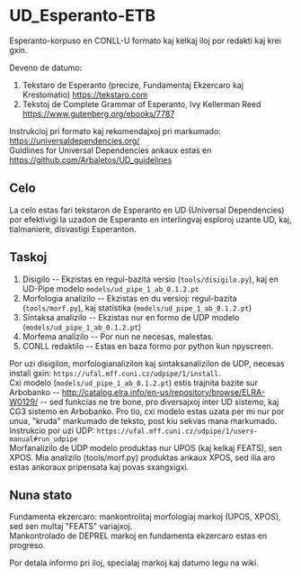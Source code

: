 # UD_Esperanto-ETB


Esperanto-korpuso en CONLL-U formato kaj kelkaj iloj por redakti kaj krei gxin.

Deveno de datumo:
1) Tekstaro de Esperanto (precize, Fundamentaj Ekzercaro kaj Krestomatio) https://tekstaro.com
2) Tekstoj de Complete Grammar of Esperanto, Ivy Kellerman Reed https://www.gutenberg.org/ebooks/7787

Instrukcioj pri formato kaj rekomendajxoj pri markumado: https://universaldependencies.org/  
Guidlines for Universal Dependencies ankaux estas en https://github.com/Arbaletos/UD_guidelines

## Celo
La celo estas fari tekstaron de Esperanto en UD (Universal Dependencies) por efektivigi la uzadon de Esperanto en interlingvaj esploroj uzante UD, kaj, tialmaniere, disvastigi Esperanton.  
  
## Taskoj 
1) Disigilo -- Ekzistas en regul-bazita versio (`tools/disigilo.py`), kaj en UD-Pipe modelo `models/ud_pipe_1_ab_0.1.2.pt` 
2) Morfologia analizilo -- Ekzistas en du versioj: regul-bazita (`tools/morf.py`), kaj statistika (`models/ud_pipe_1_ab_0.1.2.pt`)
3) Sintaksa analizilo -- Ekzistas nur en formo de UDP modelo (`models/ud_pipe_1_ab_0.1.2.pt`)
4) Morfema analizilo -- Por nun ne necesas, malestas.  
5) CONLL redaktilo -- Estas en baza formo por python kun npyscreen.  

Por uzi disigilon, morfologianalizilon kaj sintaksanalizilon de UDP, necesas instali gxin: `https://ufal.mff.cuni.cz/udpipe/1/install`.  
Cxi modelo (`models/ud_pipe_1_ab_0.1.2.pt`) estis trajnita bazite sur Arbobanko -- http://catalog.elra.info/en-us/repository/browse/ELRA-W0129/ -- sed funkcias ne tre bone, pro diversajxoj inter UD sistemo, kaj CG3 sistemo en Arbobanko. Pro tio, cxi modelo estas uzata per mi nur por unua, "kruda" markumado de teksto, post kiu sekvas mana markumado.  
Instrukcio por uzi UDP: `https://ufal.mff.cuni.cz/udpipe/1/users-manual#run_udpipe`  
Morfanalizilo de UDP modelo produktas nur UPOS (kaj kelkaj FEATS), sen XPOS. Mia analizilo (tools/morf.py) produktas ankaux XPOS, sed ilia aro estas ankoraux pripensata
 kaj povas sxangxigxi.    
 
## Nuna stato
Fundamenta ekzercaro: mankontrolitaj morfologiaj markoj (UPOS, XPOS), sed sen multaj "FEATS" variajxoj.  
Mankontrolado de DEPREL markoj en fundamenta ekzercaro estas en progreso.  


Por detala informo pri iloj, specialaj markoj kaj datumo legu na wiki.  
